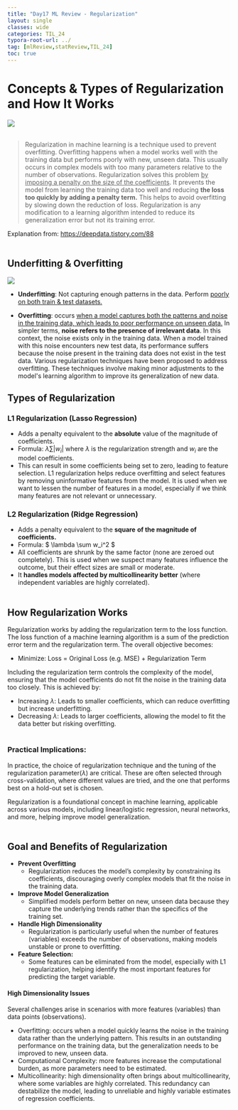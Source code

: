 ```yaml
---
title: "Day17 ML Review - Regularization"
layout: single
classes: wide
categories: TIL_24
typora-root-url: ../
tag: [mlReview,statReview,TIL_24]
toc: true 
---
```


# Concepts & Types of Regularization and How It Works

<img src="/blog/images/2024-06-06-TIL24_Day17 (copy)/C7923CD3-0060-448B-8B66-EAB650139961_1_105_c-7865625.jpeg"><br><br>

> Regularization in machine learning is a technique used to prevent overfitting. Overfitting happens when a model works well with the training data but performs poorly with new, unseen data. This usually occurs in complex models with too many parameters relative to the number of observations. Regularization solves this problem <u>by imposing a penalty on the size of the coefficients</u>. It prevents the model from learning the training data too well and reducing **the loss too quickly by adding a penalty term.** This helps to avoid overfitting by slowing down the reduction of loss. Regularization is any modification to a learning algorithm intended to reduce its generalization error but not its training error. 

Explanation from: https://deepdata.tistory.com/88<br><br>

## Underfitting & Overfitting

<img src="/blog/images/2024-06-06-TIL24_Day17 (copy)/image-20240608180009011.png">

- **Underfitting**: Not capturing enough patterns in the data. Perform <u>poorly on both train & test datasets.</u>

- **Overfitting**: occurs <u>when a model captures both the patterns and noise in the training data, which leads to poor performance on unseen data.</u> In simpler terms, **noise refers to the presence of irrelevant data**. In this context, the noise exists only in the training data. When a model trained with this noise encounters new test data, its performance suffers because the noise present in the training data does not exist in the test data. Various regularization techniques have been proposed to address overfitting. These techniques involve making minor adjustments to the model's learning algorithm to improve its generalization of new data.

  

## Types of Regularization

### **L1 Regularization (Lasso Regression)**

- Adds a penalty equivalent to the **absolute** value of the magnitude of coefficients.
- Formula: $\lambda \sum |w_i|$ where $\lambda$ is the regularization strength and
   $w_i$​ are the model coefficients.
- This can result in some coefficients being set to zero, leading to feature selection. L1 regularization helps reduce overfitting and select features by removing uninformative features from the model. It is used when we want to lessen the number of features in a model, especially if we think many features are not relevant or unnecessary.<br>



### **L2 Regularization (Ridge Regression)**

- Adds a penalty equivalent to the **square** **of the magnitude of coefficients.**
- Formula: $ \lambda \sum w_i^2 $
- All coefficients are shrunk by the same factor (none are zeroed out completely). This is used when we suspect many features influence the outcome, but their effect sizes are small or moderate.
- It **handles models affected by multicollinearity better** (where independent variables are highly correlated).<br><br>



## **How Regularization Works**

Regularization works by adding the regularization term to the loss function. The loss function of a machine learning algorithm is a sum of the prediction error term and the regularization term. The overall objective becomes:

- Minimize: Loss = Original Loss (e.g. MSE) + Regularization Term

Including the regularization term controls the complexity of the model, ensuring that the model coefficients do not fit the noise in the training data too closely. This is achieved by:

- Increasing $\lambda$: Leads to smaller coefficients, which can reduce overfitting but increase underfitting.
- Decreasing $\lambda$: Leads to larger coefficients, allowing the model to fit the data better but risking overfitting.<br><br>

### **Practical Implications:**

In practice, the choice of regularization technique and the tuning of the regularization parameter($\lambda$)  are critical. These are often selected through cross-validation, where different values are tried, and the one that performs best on a hold-out set is chosen.

Regularization is a foundational concept in machine learning, applicable across various models, including linear/logistic regression, neural networks, and more, helping improve model generalization.<br><br>



## Goal and Benefits of Regularization

- **Prevent Overfitting**
  - Regularization reduces the model’s complexity by constraining its coefficients, discouraging overly complex models that fit the noise in the training data.
- **Improve Model Generalization**
  - Simplified models perform better on new, unseen data because they capture the underlying trends rather than the specifics of the training set.
- **Handle High Dimensionality**
  - Regularization is particularly useful when the number of features (variables) exceeds the number of observations, making models unstable or prone to overfitting.
- **Feature Selection:** 
  - Some features can be eliminated from the model, especially with L1 regularization, helping identify the most important features for predicting the target variable.





#### High Dimensionality Issues

Several challenges arise in scenarios with more features (variables) than data points (observations).

- Overfitting: occurs when a model quickly learns the noise in the training data rather than the underlying pattern. This results in an outstanding performance on the training data, but the generalization needs to be improved to new, unseen data.
- Computational Complexity: more features increase the computational burden, as more parameters need to be estimated.
- Multicollinearity: high dimensionality often brings about multicollinearity, where some variables are highly correlated. This redundancy can destabilize the model, leading to unreliable and highly variable estimates of regression coefficients.
